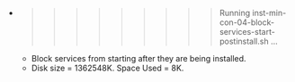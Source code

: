 * >>>>>>>>> Running inst-min-con-04-block-services-start-postinstall.sh ...
  * Block services from starting after they are being installed.
  * Disk size = 1362548K. Space Used = 8K.

